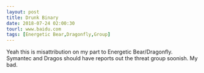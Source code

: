 ```yaml
---
layout: post
title: Drunk Binary
date: 2018-07-24 02:00:30
tourl: www.baidu.com
tags: [Energetic Bear,Dragonfly,Group]
---
```

Yeah this is misattribution on my part to Energetic Bear/Dragonfly. Symantec and Dragos should have reports out the threat group soonish. My bad.